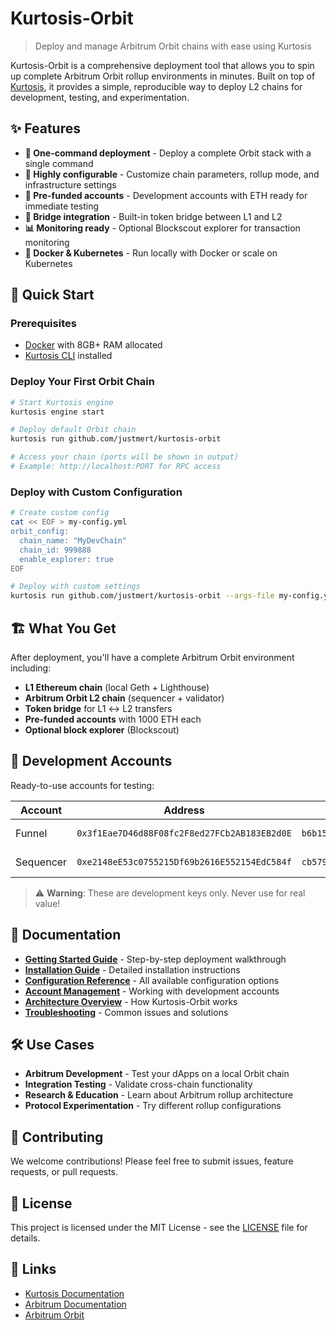 # Kurtosis-Orbit

> Deploy and manage Arbitrum Orbit chains with ease using Kurtosis

Kurtosis-Orbit is a comprehensive deployment tool that allows you to spin up complete Arbitrum Orbit rollup environments in minutes. Built on top of [Kurtosis](https://kurtosis.com/), it provides a simple, reproducible way to deploy L2 chains for development, testing, and experimentation.

## ✨ Features

- **🚀 One-command deployment** - Deploy a complete Orbit stack with a single command
- **🔧 Highly configurable** - Customize chain parameters, rollup mode, and infrastructure settings
- **🔑 Pre-funded accounts** - Development accounts with ETH ready for immediate testing
- **🌉 Bridge integration** - Built-in token bridge between L1 and L2
- **📊 Monitoring ready** - Optional Blockscout explorer for transaction monitoring
- **🐳 Docker & Kubernetes** - Run locally with Docker or scale on Kubernetes

## 🚀 Quick Start

### Prerequisites

- [Docker](https://docs.docker.com/get-docker/) with 8GB+ RAM allocated
- [Kurtosis CLI](https://docs.kurtosis.com/install) installed

### Deploy Your First Orbit Chain

```bash
# Start Kurtosis engine
kurtosis engine start

# Deploy default Orbit chain
kurtosis run github.com/justmert/kurtosis-orbit

# Access your chain (ports will be shown in output)
# Example: http://localhost:PORT for RPC access
```

### Deploy with Custom Configuration

```bash
# Create custom config
cat << EOF > my-config.yml
orbit_config:
  chain_name: "MyDevChain"
  chain_id: 999888
  enable_explorer: true
EOF

# Deploy with custom settings
kurtosis run github.com/justmert/kurtosis-orbit --args-file my-config.yml
```

## 🏗️ What You Get

After deployment, you'll have a complete Arbitrum Orbit environment including:

- **L1 Ethereum chain** (local Geth + Lighthouse)
- **Arbitrum Orbit L2 chain** (sequencer + validator)
- **Token bridge** for L1 ↔ L2 transfers
- **Pre-funded accounts** with 1000 ETH each
- **Optional block explorer** (Blockscout)

## 🔑 Development Accounts

Ready-to-use accounts for testing:

| Account | Address | Private Key | Purpose |
|---------|---------|-------------|---------|
| Funnel | `0x3f1Eae7D46d88F08fc2F8ed27FCb2AB183EB2d0E` | `b6b15c8cb491557369f3c7d2c287b053eb229daa9c22138887752191c9520659` | General testing |
| Sequencer | `0xe2148eE53c0755215Df69b2616E552154EdC584f` | `cb5790da63720727af975f42c79f69918580209889225fa7128c92402a6d3a65` | Sequencer operations |

> ⚠️ **Warning**: These are development keys only. Never use for real value!

## 📖 Documentation

- **[Getting Started Guide](./docs/getting-started.md)** - Step-by-step deployment walkthrough
- **[Installation Guide](./docs/installation.md)** - Detailed installation instructions
- **[Configuration Reference](./docs/configuration.md)** - All available configuration options
- **[Account Management](./docs/accounts.md)** - Working with development accounts
- **[Architecture Overview](./docs/architecture.md)** - How Kurtosis-Orbit works
- **[Troubleshooting](./docs/troubleshooting.md)** - Common issues and solutions

## 🛠️ Use Cases

- **Arbitrum Development** - Test your dApps on a local Orbit chain
- **Integration Testing** - Validate cross-chain functionality
- **Research & Education** - Learn about Arbitrum rollup architecture
- **Protocol Experimentation** - Try different rollup configurations

## 🤝 Contributing

We welcome contributions! Please feel free to submit issues, feature requests, or pull requests.

## 📄 License

This project is licensed under the MIT License - see the [LICENSE](LICENSE) file for details.

## 🔗 Links

- [Kurtosis Documentation](https://docs.kurtosis.com/)
- [Arbitrum Documentation](https://docs.arbitrum.io/)
- [Arbitrum Orbit](https://arbitrum.io/orbit)
